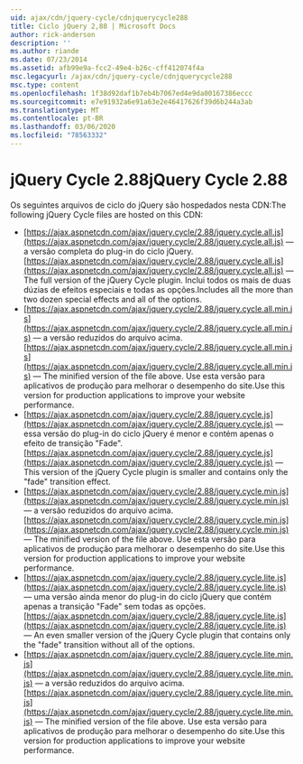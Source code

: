 ```yaml
---
uid: ajax/cdn/jquery-cycle/cdnjquerycycle288
title: Ciclo jQuery 2,88 | Microsoft Docs
author: rick-anderson
description: ''
ms.author: riande
ms.date: 07/23/2014
ms.assetid: afb99e9a-fcc2-49e4-b26c-cff412074f4a
msc.legacyurl: /ajax/cdn/jquery-cycle/cdnjquerycycle288
msc.type: content
ms.openlocfilehash: 1f38d92daf1b7eb4b7067ed4e9da00167386eccc
ms.sourcegitcommit: e7e91932a6e91a63e2e46417626f39d6b244a3ab
ms.translationtype: MT
ms.contentlocale: pt-BR
ms.lasthandoff: 03/06/2020
ms.locfileid: "78563332"
---
```

# <a name="jquery-cycle-288"></a><span data-ttu-id="00472-102">jQuery Cycle 2.88</span><span class="sxs-lookup"><span data-stu-id="00472-102">jQuery Cycle 2.88</span></span>

<span data-ttu-id="00472-103">Os seguintes arquivos de ciclo do jQuery são hospedados nesta CDN:</span><span class="sxs-lookup"><span data-stu-id="00472-103">The following jQuery Cycle files are hosted on this CDN:</span></span>

- <span data-ttu-id="00472-104">[https://ajax.aspnetcdn.com/ajax/jquery.cycle/2.88/jquery.cycle.all.js](https://ajax.aspnetcdn.com/ajax/jquery.cycle/2.88/jquery.cycle.all.js) &mdash; a versão completa do plug-in do ciclo jQuery.</span><span class="sxs-lookup"><span data-stu-id="00472-104">[https://ajax.aspnetcdn.com/ajax/jquery.cycle/2.88/jquery.cycle.all.js](https://ajax.aspnetcdn.com/ajax/jquery.cycle/2.88/jquery.cycle.all.js) &mdash; The full version of the jQuery Cycle plugin.</span></span> <span data-ttu-id="00472-105">Inclui todos os mais de duas dúzias de efeitos especiais e todas as opções.</span><span class="sxs-lookup"><span data-stu-id="00472-105">Includes all the more than two dozen special effects and all of the options.</span></span>
- <span data-ttu-id="00472-106">[https://ajax.aspnetcdn.com/ajax/jquery.cycle/2.88/jquery.cycle.all.min.js](https://ajax.aspnetcdn.com/ajax/jquery.cycle/2.88/jquery.cycle.all.min.js) &mdash; a versão reduzidos do arquivo acima.</span><span class="sxs-lookup"><span data-stu-id="00472-106">[https://ajax.aspnetcdn.com/ajax/jquery.cycle/2.88/jquery.cycle.all.min.js](https://ajax.aspnetcdn.com/ajax/jquery.cycle/2.88/jquery.cycle.all.min.js) &mdash; The minified version of the file above.</span></span> <span data-ttu-id="00472-107">Use esta versão para aplicativos de produção para melhorar o desempenho do site.</span><span class="sxs-lookup"><span data-stu-id="00472-107">Use this version for production applications to improve your website performance.</span></span>
- <span data-ttu-id="00472-108">[https://ajax.aspnetcdn.com/ajax/jquery.cycle/2.88/jquery.cycle.js](https://ajax.aspnetcdn.com/ajax/jquery.cycle/2.88/jquery.cycle.js) &mdash; essa versão do plug-in do ciclo jQuery é menor e contém apenas o efeito de transição "Fade".</span><span class="sxs-lookup"><span data-stu-id="00472-108">[https://ajax.aspnetcdn.com/ajax/jquery.cycle/2.88/jquery.cycle.js](https://ajax.aspnetcdn.com/ajax/jquery.cycle/2.88/jquery.cycle.js) &mdash; This version of the jQuery Cycle plugin is smaller and contains only the "fade" transition effect.</span></span>
- <span data-ttu-id="00472-109">[https://ajax.aspnetcdn.com/ajax/jquery.cycle/2.88/jquery.cycle.min.js](https://ajax.aspnetcdn.com/ajax/jquery.cycle/2.88/jquery.cycle.min.js) &mdash; a versão reduzidos do arquivo acima.</span><span class="sxs-lookup"><span data-stu-id="00472-109">[https://ajax.aspnetcdn.com/ajax/jquery.cycle/2.88/jquery.cycle.min.js](https://ajax.aspnetcdn.com/ajax/jquery.cycle/2.88/jquery.cycle.min.js) &mdash; The minified version of the file above.</span></span> <span data-ttu-id="00472-110">Use esta versão para aplicativos de produção para melhorar o desempenho do site.</span><span class="sxs-lookup"><span data-stu-id="00472-110">Use this version for production applications to improve your website performance.</span></span>
- <span data-ttu-id="00472-111">[https://ajax.aspnetcdn.com/ajax/jquery.cycle/2.88/jquery.cycle.lite.js](https://ajax.aspnetcdn.com/ajax/jquery.cycle/2.88/jquery.cycle.lite.js) &mdash; uma versão ainda menor do plug-in do ciclo jQuery que contém apenas a transição "Fade" sem todas as opções.</span><span class="sxs-lookup"><span data-stu-id="00472-111">[https://ajax.aspnetcdn.com/ajax/jquery.cycle/2.88/jquery.cycle.lite.js](https://ajax.aspnetcdn.com/ajax/jquery.cycle/2.88/jquery.cycle.lite.js) &mdash; An even smaller version of the jQuery Cycle plugin that contains only the "fade" transition without all of the options.</span></span>
- <span data-ttu-id="00472-112">[https://ajax.aspnetcdn.com/ajax/jquery.cycle/2.88/jquery.cycle.lite.min.js](https://ajax.aspnetcdn.com/ajax/jquery.cycle/2.88/jquery.cycle.lite.min.js) &mdash; a versão reduzidos do arquivo acima.</span><span class="sxs-lookup"><span data-stu-id="00472-112">[https://ajax.aspnetcdn.com/ajax/jquery.cycle/2.88/jquery.cycle.lite.min.js](https://ajax.aspnetcdn.com/ajax/jquery.cycle/2.88/jquery.cycle.lite.min.js) &mdash; The minified version of the file above.</span></span> <span data-ttu-id="00472-113">Use esta versão para aplicativos de produção para melhorar o desempenho do site.</span><span class="sxs-lookup"><span data-stu-id="00472-113">Use this version for production applications to improve your website performance.</span></span>
